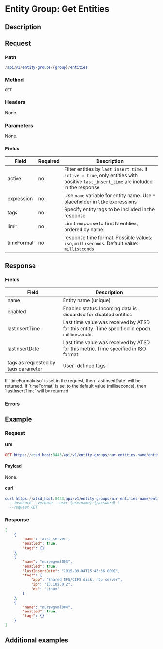 # Entity Group: Get Entities

## Description

## Request

### Path

```elm
/api/v1/entity-groups/{group}/entities
```
### Method

```
GET
```

### Headers

None.

### Parameters

None.

### Fields

|**Field**|**Required**|**Description**|
|---|---|---|
|active|no| Filter entities by `last_insert_time`. If `active = true`, only entities with positive `last_insert_time` are included in the response|
|expression|no|Use `name` variable for entity name. Use `*` placeholder in `like` expressions|
|tags|no|Specify entity tags to be included in the response|
|limit|no|Limit response to first N entities, ordered by name.|
|timeFormat|no|response time format. Possible values: `iso`, `milliseconds`. Default value: `milliseconds`|

## Response

### Fields

| **Field**                                 | **Description**                                                                             |
|------------------------------------------|---------------------------------------------------------------------------------------------|
| name                                     | Entity name (unique)                                                                        |
| enabled                                  | Enabled status. Incoming data is discarded for disabled entities                            |
| lastInsertTime                           | Last time value was received by ATSD for this entity. Time specified in epoch milliseconds. |
|lastInsertDate|Last time value was received by ATSD for this metric. Time specified in ISO format.|
|tags as requested by tags parameter|User-defined tags|

<aside class="notice">
If `timeFormat=iso` is set in the request, then `lastInsertDate` will be returned. If `timeFormat` is set to the default value (milliseconds), then `lastInsertTime` will be returned.
</aside>

### Errors

## Example

### Request

#### URI

```elm
GET https://atsd_host:8443/api/v1/entity-groups/nur-entities-name/entities?timeFormat=iso&tags=*&limit=3
```

#### Payload

None.

#### curl

```elm
curl https://atsd_host:8443/api/v1/entity-groups/nur-entities-name/entities?timeFormat=iso&tags=*&limit=3 \
  --insecure --verbose --user {username}:{password} \
  --request GET 
  ```
  
### Response

```json
[
    {
        "name": "atsd_server",
        "enabled": true,
        "tags": {}
    },
    {
        "name": "nurswgvml003",
        "enabled": true,
        "lastInsertDate": "2015-09-04T15:43:36.000Z",
        "tags": {
            "app": "Shared NFS/CIFS disk, ntp server",
            "ip": "10.102.0.2",
            "os": "Linux"
        }
    },
    {
        "name": "nurswgvml004",
        "enabled": true,
        "tags": {}
    }
]
```

## Additional examples

